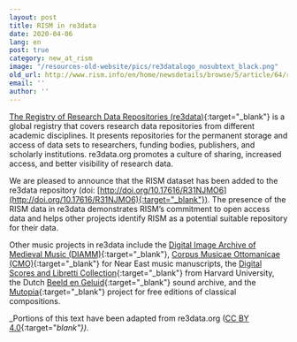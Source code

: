 ```yaml
---
layout: post
title: RISM in re3data
date: 2020-04-06
lang: en
post: true
category: new_at_rism
image: "/resources-old-website/pics/re3datalogo_nosubtext_black.png"
old_url: http://www.rism.info/en/home/newsdetails/browse/5/article/64/rism-in-re3data.html
email: ''
author: ''
---
```


[The Registry of Research Data Repositories (re3data)](https://www.re3data.org/about){:target="_blank"} is a global registry that covers research data repositories from different academic disciplines. It presents repositories for the permanent storage and access of data sets to researchers, funding bodies, publishers, and scholarly institutions. re3data.org promotes a culture of sharing, increased access, and better visibility of research data.

We are pleased to announce that the RISM dataset has been added to the re3data repository (doi: [http://doi.org/10.17616/R31NJMO6](http://doi.org/10.17616/R31NJMO6){:target="_blank"}). The presence of the RISM data in re3data demonstrates RISM’s commitment to open access data and helps other projects identify RISM as a potential suitable repository for their data.

Other music projects in re3data include the [Digital Image Archive of Medieval Music (DIAMM)](http://doi.org/10.17616/R3RR6G){:target="_blank"}, [Corpus Musicae Ottomanicae (CMO)](http://doi.org/10.17616/R31NJMJV){:target="_blank"} for Near East music manuscripts, the [Digital Scores and Libretti Collection](http://doi.org/10.17616/R3VC9R){:target="_blank"} from Harvard University, the Dutch [Beeld en Geluid](http://doi.org/10.17616/R3FD1B){:target="_blank"} sound archive, and the [Mutopia](http://doi.org/10.17616/R33P6W){:target="_blank"} project for free editions of classical compositions.

_Portions of this text have been adapted from re3data.org ([CC BY 4.0](https://creativecommons.org/licenses/by/4.0/){:target="_blank"})._